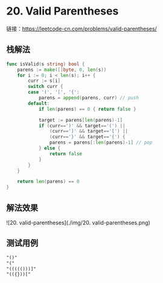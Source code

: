 # 20. Valid Parentheses

链接：https://leetcode-cn.com/problems/valid-parentheses/

## 栈解法

```go
func isValid(s string) bool {
    parens := make([]byte, 0, len(s))
    for i := 0; i < len(s); i++ {
        curr := s[i]
        switch curr {
        case '(', '[', '{':
            parens = append(parens, curr) // push
        default:
            if len(parens) == 0 { return false }

            target := parens[len(parens)-1]
            if (curr==')' && target=='(') ||
                (curr==']' && target=='[') ||
                (curr=='}' && target=='{') {
                parens = parens[:len(parens)-1] // pop
            } else {
                return false
            }
        }
    }

    return len(parens) == 0
}
```

## 解法效果

![20. valid-parentheses](./img/20. valid-parentheses.png)

## 测试用例

```txt
"()"
"("
"((((()))]"
"(({}))["
```

